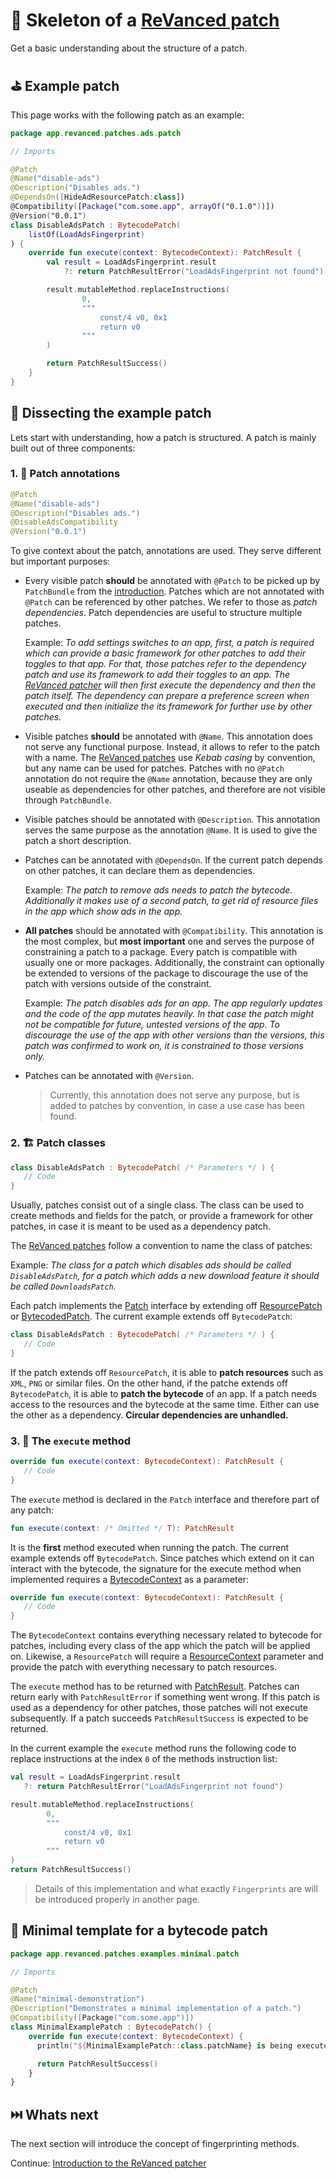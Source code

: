 # 🧱 Skeleton of a [ReVanced patch](https://github.com/revanced/revanced-patches)

Get a basic understanding about the structure of a patch.

## ⛳️ Example patch

This page works with the following patch as an example:

```kt
package app.revanced.patches.ads.patch

// Imports

@Patch
@Name("disable-ads")
@Description("Disables ads.")
@DependsOn([HideAdResourcePatch:class])
@Compatibility([Package("com.some.app", arrayOf("0.1.0"))])
@Version("0.0.1")
class DisableAdsPatch : BytecodePatch(
    listOf(LoadAdsFingerprint)
) {
    override fun execute(context: BytecodeContext): PatchResult {
        val result = LoadAdsFingerprint.result
            ?: return PatchResultError("LoadAdsFingerprint not found")

        result.mutableMethod.replaceInstructions(
                0,
                """
                    const/4 v0, 0x1
                    return v0
                """
        )

        return PatchResultSuccess()
    }
}
```

## 🔎 Dissecting the example patch

Lets start with understanding, how a patch is structured. A patch is mainly built out of three components:

### 1. 📝 Patch annotations

```kt
@Patch
@Name("disable-ads")
@Description("Disables ads.")
@DisableAdsCompatibility
@Version("0.0.1")
```

To give context about the patch, annotations are used. They serve different but important purposes:

- Every visible patch **should** be annotated with `@Patch` to be picked up by `PatchBundle` from the [introduction](1_introduction.md). Patches which are not annotated with `@Patch` can be referenced by other patches. We refer to those as _patch dependencies_. Patch dependencies are useful to structure multiple patches.

  Example: _To add settings switches to an app, first, a patch is required which can provide a basic framework for other patches to add their toggles to that app. For that, those patches refer to the dependency patch and use its framework to add their toggles to an app. The [ReVanced patcher](https://github.com/revanced/revanced-patcher) will then first execute the dependency and then the patch itself. The dependency can prepare a preference screen when executed and then initialize the its framework for further use by other patches._

- Visible patches **should** be annotated with `@Name`. This annotation does not serve any functional purpose. Instead, it allows to refer to the patch with a name. The [ReVanced patches](https://github.com/revanced/revanced-patches) use _Kebab casing_ by convention, but any name can be used for patches. Patches with no `@Patch` annotation do not require the `@Name` annotation, because they are only useable as dependencies for other patches, and therefore are not visible through `PatchBundle`.

- Visible patches should be annotated with `@Description`. This annotation serves the same purpose as the annotation `@Name`. It is used to give the patch a short description.

- Patches can be annotated with `@DependsOn`. If the current patch depends on other patches, it can declare them as dependencies.

  Example: _The patch to remove ads needs to patch the bytecode. Additionally it makes use of a second patch, to get rid of resource files in the app which show ads in the app._

- **All patches** should be annotated with `@Compatibility`. This annotation is the most complex, but **most important** one and serves the purpose of constraining a patch to a package. Every patch is compatible with usually one or more packages. Additionally, the constraint can optionally be extended to versions of the package to discourage the use of the patch with versions outside of the constraint.

  Example: _The patch disables ads for an app. The app regularly updates and the code of the app mutates heavily. In that case the patch might not be compatible for future, untested versions of the app. To discourage the use of the app with other versions than the versions, this patch was confirmed to work on, it is constrained to those versions only._

- Patches can be annotated with `@Version`.

  > Currently, this annotation does not serve any purpose, but is added to patches by convention, in case a use case has been found.

### 2. 🏗️ Patch classes

```kt
class DisableAdsPatch : BytecodePatch( /* Parameters */ ) {
   // Code
}
```

Usually, patches consist out of a single class. The class can be used to create methods and fields for the patch, or provide a framework for other patches, in case it is meant to be used as a dependency patch.

The [ReVanced patches](https://github.com/revanced/revanced-patches) follow a convention to name the class of patches:

Example: _The class for a patch which disables ads should be called `DisableAdsPatch`, for a patch which adds a new download feature it should be called `DownloadsPatch`._

Each patch implements the [Patch](https://github.com/revanced/revanced-patcher/blob/main/src/main/kotlin/app/revanced/patcher/patch/Patch.kt#L15) interface by extending off [ResourcePatch](https://github.com/revanced/revanced-patcher/blob/main/src/main/kotlin/app/revanced/patcher/patch/Patch.kt#L35) or [BytecodedPatch](https://github.com/revanced/revanced-patcher/blob/main/src/main/kotlin/app/revanced/patcher/patch/Patch.kt#L42). The current example extends off `BytecodePatch`:

```kt
class DisableAdsPatch : BytecodePatch( /* Parameters */ ) {
   // Code
}
```

If the patch extends off `ResourcePatch`, it is able to **patch resources** such as `XML`, `PNG` or similar files. On the other hand, if the patche extends off `BytecodePatch`, it is able to **patch the bytecode** of an app. If a patch needs access to the resources and the bytecode at the same time. Either can use the other as a dependency. **Circular dependencies are unhandled.**

### 3. 🏁 The `execute` method

```kt
override fun execute(context: BytecodeContext): PatchResult {
   // Code
}
```

The `execute` method is declared in the `Patch` interface and therefore part of any patch:

```kt
fun execute(context: /* Omitted */ T): PatchResult
```

It is the **first** method executed when running the patch. The current example extends off `BytecodePatch`. Since patches which extend on it can interact with the bytecode, the signature for the execute method when implemented requires a [BytecodeContext](https://github.com/revanced/revanced-patcher/blob/main/src/main/kotlin/app/revanced/patcher/data/Context.kt#L23) as a parameter:

```kt
override fun execute(context: BytecodeContext): PatchResult {
   // Code
}
```

The `BytecodeContext` contains everything necessary related to bytecode for patches, including every class of the app which the patch will be applied on. Likewise, a `ResourcePatch` will require a [ResourceContext](https://github.com/revanced/revanced-patcher/blob/main/src/main/kotlin/app/revanced/patcher/data/Context.kt#L89) parameter and provide the patch with everything necessary to patch resources.

The `execute` method has to be returned with [PatchResult](https://github.com/revanced/revanced-patcher/blob/main/src/main/kotlin/app/revanced/patcher/patch/PatchResult.kt#L3). Patches can return early with `PatchResultError` if something went wrong. If this patch is used as a dependency for other patches, those patches will not execute subsequently. If a patch succeeds `PatchResultSuccess` is expected to be returned.

In the current example the `execute` method runs the following code to replace instructions at the index `0` of the methods instruction list:

```kt
val result = LoadAdsFingerprint.result
   ?: return PatchResultError("LoadAdsFingerprint not found")

result.mutableMethod.replaceInstructions(
        0,
        """
            const/4 v0, 0x1
            return v0
        """
)
return PatchResultSuccess()
```

> Details of this implementation and what exactly `Fingerprints` are will be introduced properly in another page.

## 🤏 Minimal template for a bytecode patch

```kt
package app.revanced.patches.examples.minimal.patch

// Imports

@Patch
@Name("minimal-demonstration")
@Description("Demonstrates a minimal implementation of a patch.")
@Compatibility([Package("com.some.app")])
class MinimalExamplePatch : BytecodePatch() {
    override fun execute(context: BytecodeContext) {
      println("${MinimalExamplePatch::class.patchName} is being executed." )

      return PatchResultSuccess()
    }
}
```

## ⏭️ Whats next

The next section will introduce the concept of fingerprinting methods.

Continue: [Introduction to the ReVanced patcher](1_introduction.md)
